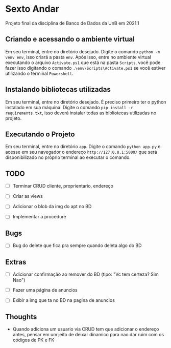 # Sexto Andar
Projeto final da disciplina de Banco de Dados da UnB em 2021.1

## Criando e acessando o ambiente virtual
 
Em seu terminal, entre no diretório desejado.
Digite o comando `python -m venv env`, isso criará a pasta `env`. Após isso, entre no ambiente virtual executando o arquivo `Activate.ps1` que está na pasta `Scripts`, você pode fazer isso digitando o comando `.\env\Scripts\Activate.ps1` se você estiver utilizando o terminal `Powershell`.

## Instalando bibliotecas utilizadas

Em seu terminal, entre no diretório desejado.
É preciso primeiro ter o python instalado em sua máquina.
Digite o comando `pip install -r requirements.txt`, isso deverá instalar todas as bibliotecas utilizadas no projeto.

## Executando o Projeto

Em seu terminal, entre no diretório `app`.
Digite o comando `python app.py` e acesse em seu navegador o endereço `http://127.0.0.1:5000/` que será disponibilizado no próprio terminal ao executar o comando.

## TODO

- [ ] Terminar CRUD cliente, proprientario, endereço

- [ ] Criar as views

- [ ] Adicionar o blob da img do apt no BD

- [ ] Implementar a procedure

## Bugs

- [ ] Bug do delete que fica pra sempre quando deleta algo do BD

## Extras

- [ ] Adicionar confirmação ao remover do BD (tipo: "Vc tem certeza? Sim Nao")

- [ ] Fazer uma página de anuncios

- [ ] Exibir a img que ta no BD na pagina de anuncios

## Thoughts

- Quando adiciona um usuario via CRUD tem que adicionar o endereço antes, pensar em um jeito de deixar dinamico para nao dar ruim com os códigos de PK e FK